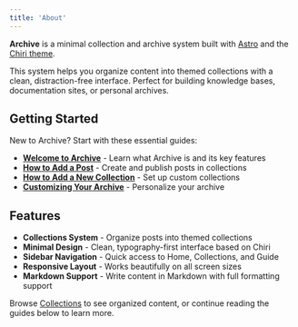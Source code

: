 ```yaml
---
title: 'About'
---
```


**Archive** is a minimal collection and archive system built with [Astro](https://astro.build) and the [Chiri theme](https://github.com/the3ash/astro-chiri).

This system helps you organize content into themed collections with a clean, distraction-free interface. Perfect for building knowledge bases, documentation sites, or personal archives.

## Getting Started

New to Archive? Start with these essential guides:

- **[Welcome to Archive](/welcome/)** - Learn what Archive is and its key features
- **[How to Add a Post](/how-to-add-post/)** - Create and publish posts in collections
- **[How to Add a New Collection](/how-to-add-collection/)** - Set up custom collections
- **[Customizing Your Archive](/customizing-archive/)** - Personalize your archive

## Features

- **Collections System** - Organize posts into themed collections
- **Minimal Design** - Clean, typography-first interface based on Chiri
- **Sidebar Navigation** - Quick access to Home, Collections, and Guide
- **Responsive Layout** - Works beautifully on all screen sizes
- **Markdown Support** - Write content in Markdown with full formatting support

Browse [Collections](/collections/) to see organized content, or continue reading the guides below to learn more.
